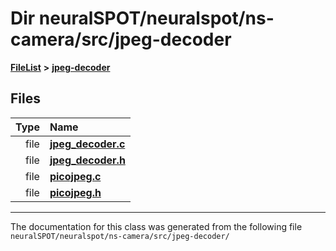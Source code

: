 

# Dir neuralSPOT/neuralspot/ns-camera/src/jpeg-decoder



[**FileList**](files.md) **>** [**jpeg-decoder**](dir_09e5e1a913ce3e01b48c441fa9bab0f2.md)












## Files

| Type | Name |
| ---: | :--- |
| file | [**jpeg\_decoder.c**](jpeg__decoder_8c.md) <br> |
| file | [**jpeg\_decoder.h**](jpeg__decoder_8h.md) <br> |
| file | [**picojpeg.c**](picojpeg_8c.md) <br> |
| file | [**picojpeg.h**](picojpeg_8h.md) <br> |



























































------------------------------
The documentation for this class was generated from the following file `neuralSPOT/neuralspot/ns-camera/src/jpeg-decoder/`

